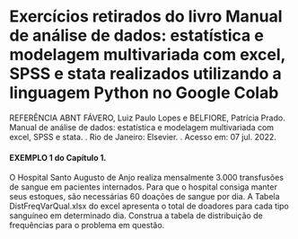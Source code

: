 # Exercícios retirados do livro Manual de análise de dados: estatística e modelagem multivariada com excel, SPSS e stata realizados utilizando a linguagem Python no Google Colab


REFERÊNCIA ABNT 
FÁVERO, Luiz Paulo Lopes e BELFIORE, Patrícia Prado. Manual de análise de dados: estatística e modelagem multivariada com excel, SPSS e stata. . Rio de Janeiro: Elsevier. . Acesso em: 07 jul. 2022.


#### EXEMPLO 1 do Capítulo 1.
O Hospital Santo Augusto de Anjo realiza mensalmente 3.000 transfusões de sangue em pacientes internados. Para que o hospital consiga manter seus estoques, são necessárias 60 doações de sangue por dia. A Tabela DistFreqVarQual.xlsx do excel apresenta o total de doadores para cada tipo sanguíneo em determinado dia. Construa a tabela de distribuição de frequências para o problema em questão.
